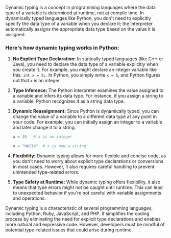 Dynamic typing is a concept in programming languages where the data type of a variable is determined at runtime, not at compile time. In dynamically typed languages like Python, you don't need to explicitly specify the data type of a variable when you declare it; the interpreter automatically assigns the appropriate data type based on the value it is assigned.




### **Here's how dynamic typing works in Python:**

1. **No Explicit Type Declaration:** In statically typed languages (like C++ or Java), you need to declare the data type of a variable explicitly when you create it. For example, you might declare an integer variable like this: `int x = 5;`. In Python, you simply write `x = 5`, and Python figures out that `x` is an integer.




2. **Type Inference:** The Python interpreter examines the value assigned to a variable and infers its data type. For instance, if you assign a string to a variable, Python recognizes it as a string data type.




3. **Dynamic Reassignment:** Since Python is dynamically typed, you can change the value of a variable to a different data type at any point in your code. For example, you can initially assign an integer to a variable and later change it to a string.


   ```python
   x = 10   # x is an integer

   x = "Hello"  # x is now a string
   ```

4. **Flexibility:** Dynamic typing allows for more flexible and concise code, as you don't need to worry about explicit type declarations or conversions in most cases. However, it also requires careful handling to prevent unintended type-related errors.




5. **Type Safety at Runtime:** While dynamic typing offers flexibility, it also means that type errors might not be caught until runtime. This can lead to unexpected behavior if you're not careful with variable assignments and operations.


Dynamic typing is a characteristic of several programming languages, including Python, Ruby, JavaScript, and PHP. It simplifies the coding process by eliminating the need for explicit type declarations and enables more natural and expressive code. However, developers must be mindful of potential type-related issues that could arise during runtime.